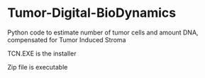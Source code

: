 # Tumor-Digital-BioDynamics
Python code to estimate number of tumor cells and amount DNA, compensated for Tumor Induced Stroma

TCN.EXE is the installer

Zip file is executable
